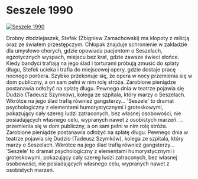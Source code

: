 Seszele 1990 
=============
[![Seszele 1990 ](http://vidos.pl/images/player.gif)](http://vidos.pl/seszele-1990)

 Drobny złodziejaszek, Stefek (Zbigniew Zamachowski) ma kłopoty z milicją oraz ze światem przestępczym. Chłopak znajduje schronienie w zakładzie dla umysłowo chorych, gdzie opowiada pacjentom o Seszelach, egzotycznych wyspach, miejscu bez krat, gdzie zawsze świeci słońce. Kiedy bandyci trafiają na jego ślad i torturami próbują zmusić do spłaty długu, Stefek ucieka i trafia do miejscowej opery, gdzie dostaje pracę nocnego portiera. Szybko przekonuje się, że opera w nocy przemienia się w dom publiczny, a on sam pełni w nim rolę stróża. Zarobione pieniądze postanawia odłożyć na spłatę długu. Pewnego dnia w teatrze pojawia się Dudzio (Tadeusz Szymków), kolega ze szpitala, który marzy o Seszelach. Wkrótce na jego ślad trafią również gangsterzy... 'Seszele' to dramat psychologiczny z elementami humorystycznymi i groteskowymi, pokazujący cały szereg ludzi zatraconych, bez własnej osobowości, nie posiadających własnego celu, wypranych nawet z osobistych marzeń.  ... przemienia się w dom publiczny, a on sam pełni w nim rolę stróża. Zarobione pieniądze postanawia odłożyć na spłatę długu. Pewnego dnia w teatrze pojawia się Dudzio (Tadeusz Szymków), kolega ze szpitala, który marzy o Seszelach. Wkrótce na jego ślad trafią również gangsterzy... 'Seszele' to dramat psychologiczny z elementami humorystycznymi i groteskowymi, pokazujący cały szereg ludzi zatraconych, bez własnej osobowości, nie posiadających własnego celu, wypranych nawet z osobistych marzeń.
